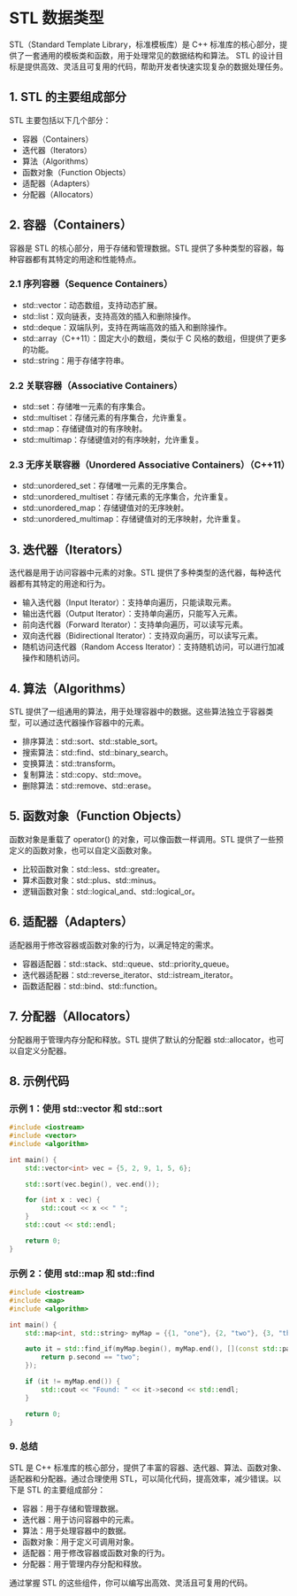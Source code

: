 # STL 数据类型

STL（Standard Template Library，标准模板库）是 C++ 标准库的核心部分，提供了一套通用的模板类和函数，用于处理常见的数据结构和算法。
STL 的设计目标是提供高效、灵活且可复用的代码，帮助开发者快速实现复杂的数据处理任务。

## 1. STL 的主要组成部分

STL 主要包括以下几个部分：

+ 容器（Containers）
+ 迭代器（Iterators）
+ 算法（Algorithms）
+ 函数对象（Function Objects）
+ 适配器（Adapters）
+ 分配器（Allocators）

## 2. 容器（Containers）

容器是 STL 的核心部分，用于存储和管理数据。STL 提供了多种类型的容器，每种容器都有其特定的用途和性能特点。

### 2.1 序列容器（Sequence Containers）

+ std::vector：动态数组，支持动态扩展。
+ std::list：双向链表，支持高效的插入和删除操作。
+ std::deque：双端队列，支持在两端高效的插入和删除操作。
+ std::array（C++11）：固定大小的数组，类似于 C 风格的数组，但提供了更多的功能。
+ std::string：用于存储字符串。

### 2.2 关联容器（Associative Containers）

+ std::set：存储唯一元素的有序集合。
+ std::multiset：存储元素的有序集合，允许重复。
+ std::map：存储键值对的有序映射。
+ std::multimap：存储键值对的有序映射，允许重复。

### 2.3 无序关联容器（Unordered Associative Containers）（C++11）

+ std::unordered_set：存储唯一元素的无序集合。
+ std::unordered_multiset：存储元素的无序集合，允许重复。
+ std::unordered_map：存储键值对的无序映射。
+ std::unordered_multimap：存储键值对的无序映射，允许重复。

## 3. 迭代器（Iterators）

迭代器是用于访问容器中元素的对象。STL 提供了多种类型的迭代器，每种迭代器都有其特定的用途和行为。

+ 输入迭代器（Input Iterator）：支持单向遍历，只能读取元素。
+ 输出迭代器（Output Iterator）：支持单向遍历，只能写入元素。
+ 前向迭代器（Forward Iterator）：支持单向遍历，可以读写元素。
+ 双向迭代器（Bidirectional Iterator）：支持双向遍历，可以读写元素。
+ 随机访问迭代器（Random Access Iterator）：支持随机访问，可以进行加减操作和随机访问。

## 4. 算法（Algorithms）

STL 提供了一组通用的算法，用于处理容器中的数据。这些算法独立于容器类型，可以通过迭代器操作容器中的元素。

+ 排序算法：std::sort、std::stable_sort。
+ 搜索算法：std::find、std::binary_search。
+ 变换算法：std::transform。
+ 复制算法：std::copy、std::move。
+ 删除算法：std::remove、std::erase。

## 5. 函数对象（Function Objects）

函数对象是重载了 operator() 的对象，可以像函数一样调用。STL 提供了一些预定义的函数对象，也可以自定义函数对象。

+ 比较函数对象：std::less、std::greater。
+ 算术函数对象：std::plus、std::minus。
+ 逻辑函数对象：std::logical_and、std::logical_or。

## 6. 适配器（Adapters）

适配器用于修改容器或函数对象的行为，以满足特定的需求。

+ 容器适配器：std::stack、std::queue、std::priority_queue。
+ 迭代器适配器：std::reverse_iterator、std::istream_iterator。
+ 函数适配器：std::bind、std::function。

## 7. 分配器（Allocators）

分配器用于管理内存分配和释放。STL 提供了默认的分配器 std::allocator，也可以自定义分配器。

## 8. 示例代码

### 示例 1：使用 std::vector 和 std::sort

```cpp
#include <iostream>
#include <vector>
#include <algorithm>

int main() {
    std::vector<int> vec = {5, 2, 9, 1, 5, 6};

    std::sort(vec.begin(), vec.end());

    for (int x : vec) {
        std::cout << x << " ";
    }
    std::cout << std::endl;

    return 0;
}
```

### 示例 2：使用 std::map 和 std::find

```cpp
#include <iostream>
#include <map>
#include <algorithm>

int main() {
    std::map<int, std::string> myMap = {{1, "one"}, {2, "two"}, {3, "three"}};

    auto it = std::find_if(myMap.begin(), myMap.end(), [](const std::pair<int, std::string>& p) {
        return p.second == "two";
    });

    if (it != myMap.end()) {
        std::cout << "Found: " << it->second << std::endl;
    }

    return 0;
}
```

### 9. 总结

STL 是 C++ 标准库的核心部分，提供了丰富的容器、迭代器、算法、函数对象、适配器和分配器。通过合理使用 STL，可以简化代码，提高效率，减少错误。以下是 STL 的主要组成部分：

+ 容器：用于存储和管理数据。
+ 迭代器：用于访问容器中的元素。
+ 算法：用于处理容器中的数据。
+ 函数对象：用于定义可调用对象。
+ 适配器：用于修改容器或函数对象的行为。
+ 分配器：用于管理内存分配和释放。

通过掌握 STL 的这些组件，你可以编写出高效、灵活且可复用的代码。
